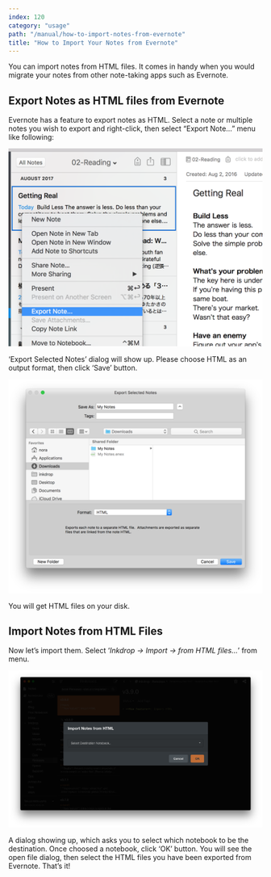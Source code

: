 ```yaml
---
index: 120
category: "usage"
path: "/manual/how-to-import-notes-from-evernote"
title: "How to Import Your Notes from Evernote"
---
```


You can import notes from HTML files.
It comes in handy when you would migrate your notes from other note-taking apps such as Evernote.

## Export Notes as HTML files from Evernote

Evernote has a feature to export notes as HTML. Select a note or multiple notes you wish to export and right-click, then select “Export Note…” menu like following:

![Export Notes from Evernote](./how-to-import-notes-from-evernote_export-from-evernote.png)

‘Export Selected Notes’ dialog will show up. Please choose HTML as an output format, then click ‘Save’ button.

![Export Notes from Evernote](./how-to-import-notes-from-evernote_export-from-evernote-dialog.png)

You will get HTML files on your disk.

## Import Notes from HTML Files

Now let’s import them. Select ‘*Inkdrop -> Import -> from HTML files…*’ from menu.

![Import Notes from HTML](./how-to-import-notes-from-evernote_import-from-html.png)

A dialog showing up, which asks you to select which notebook to be the destination. Once choosed a notebook, click ‘OK’ button. You will see the open file dialog, then select the HTML files you have been exported from Evernote. That’s it!
